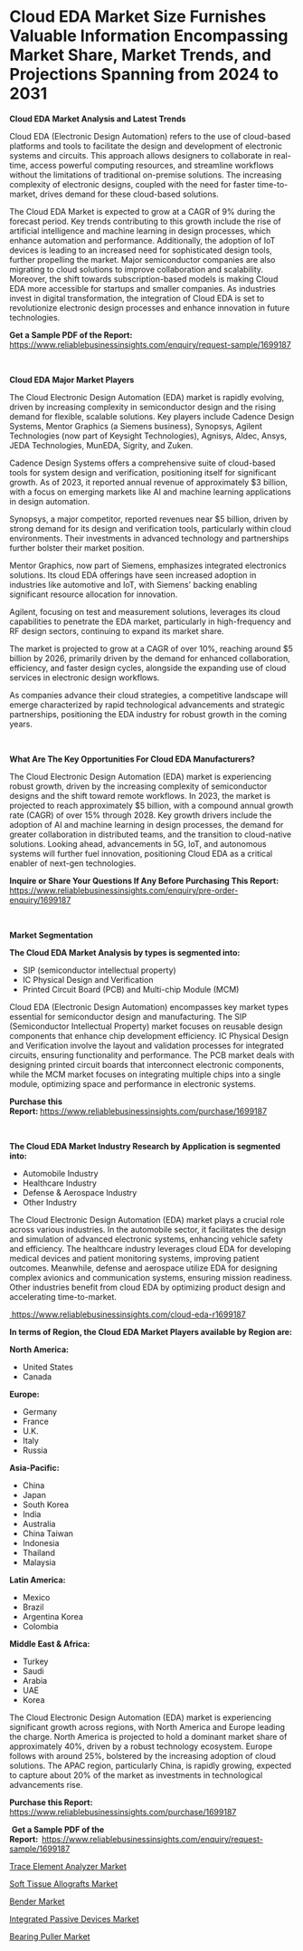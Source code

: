 <p><h1>Cloud EDA Market Size Furnishes Valuable Information Encompassing Market Share, Market Trends, and Projections Spanning from 2024 to 2031</h1></p><p><strong>Cloud EDA Market Analysis and Latest Trends</strong></p>
<p><p>Cloud EDA (Electronic Design Automation) refers to the use of cloud-based platforms and tools to facilitate the design and development of electronic systems and circuits. This approach allows designers to collaborate in real-time, access powerful computing resources, and streamline workflows without the limitations of traditional on-premise solutions. The increasing complexity of electronic designs, coupled with the need for faster time-to-market, drives demand for these cloud-based solutions.</p><p>The Cloud EDA Market is expected to grow at a CAGR of 9% during the forecast period. Key trends contributing to this growth include the rise of artificial intelligence and machine learning in design processes, which enhance automation and performance. Additionally, the adoption of IoT devices is leading to an increased need for sophisticated design tools, further propelling the market. Major semiconductor companies are also migrating to cloud solutions to improve collaboration and scalability. Moreover, the shift towards subscription-based models is making Cloud EDA more accessible for startups and smaller companies. As industries invest in digital transformation, the integration of Cloud EDA is set to revolutionize electronic design processes and enhance innovation in future technologies.</p></p>
<p><strong>Get a Sample PDF of the Report:&nbsp;</strong> <a href="https://www.reliablebusinessinsights.com/enquiry/request-sample/1699187?utm_campaign=1722&utm_medium=2&utm_source=Github&utm_content=ia&utm_term=20102024&utm_id=cloud-eda">https://www.reliablebusinessinsights.com/enquiry/request-sample/1699187</a></p>
<p>&nbsp;</p>
<p><strong>Cloud EDA Major Market Players</strong></p>
<p><p>The Cloud Electronic Design Automation (EDA) market is rapidly evolving, driven by increasing complexity in semiconductor design and the rising demand for flexible, scalable solutions. Key players include Cadence Design Systems, Mentor Graphics (a Siemens business), Synopsys, Agilent Technologies (now part of Keysight Technologies), Agnisys, Aldec, Ansys, JEDA Technologies, MunEDA, Sigrity, and Zuken. </p><p>Cadence Design Systems offers a comprehensive suite of cloud-based tools for system design and verification, positioning itself for significant growth. As of 2023, it reported annual revenue of approximately $3 billion, with a focus on emerging markets like AI and machine learning applications in design automation.</p><p>Synopsys, a major competitor, reported revenues near $5 billion, driven by strong demand for its design and verification tools, particularly within cloud environments. Their investments in advanced technology and partnerships further bolster their market position.</p><p>Mentor Graphics, now part of Siemens, emphasizes integrated electronics solutions. Its cloud EDA offerings have seen increased adoption in industries like automotive and IoT, with Siemens' backing enabling significant resource allocation for innovation.</p><p>Agilent, focusing on test and measurement solutions, leverages its cloud capabilities to penetrate the EDA market, particularly in high-frequency and RF design sectors, continuing to expand its market share.</p><p>The market is projected to grow at a CAGR of over 10%, reaching around $5 billion by 2026, primarily driven by the demand for enhanced collaboration, efficiency, and faster design cycles, alongside the expanding use of cloud services in electronic design workflows.</p><p>As companies advance their cloud strategies, a competitive landscape will emerge characterized by rapid technological advancements and strategic partnerships, positioning the EDA industry for robust growth in the coming years.</p></p>
<p>&nbsp;</p>
<p><strong>What Are The Key Opportunities For Cloud EDA Manufacturers?</strong></p>
<p><p>The Cloud Electronic Design Automation (EDA) market is experiencing robust growth, driven by the increasing complexity of semiconductor designs and the shift toward remote workflows. In 2023, the market is projected to reach approximately $5 billion, with a compound annual growth rate (CAGR) of over 15% through 2028. Key growth drivers include the adoption of AI and machine learning in design processes, the demand for greater collaboration in distributed teams, and the transition to cloud-native solutions. Looking ahead, advancements in 5G, IoT, and autonomous systems will further fuel innovation, positioning Cloud EDA as a critical enabler of next-gen technologies.</p></p>
<p><strong>Inquire or Share Your Questions If Any Before Purchasing This Report:</strong> <a href="https://www.reliablebusinessinsights.com/enquiry/pre-order-enquiry/1699187?utm_campaign=1722&utm_medium=2&utm_source=Github&utm_content=ia&utm_term=20102024&utm_id=cloud-eda">https://www.reliablebusinessinsights.com/enquiry/pre-order-enquiry/1699187</a></p>
<p>&nbsp;</p>
<p><strong>Market Segmentation</strong></p>
<p><strong>The Cloud EDA Market Analysis by types is segmented into:</strong></p>
<p><ul><li>SIP (semiconductor intellectual property)</li><li>IC Physical Design and Verification</li><li>Printed Circuit Board (PCB) and Multi-chip Module (MCM)</li></ul></p>
<p><p>Cloud EDA (Electronic Design Automation) encompasses key market types essential for semiconductor design and manufacturing. The SIP (Semiconductor Intellectual Property) market focuses on reusable design components that enhance chip development efficiency. IC Physical Design and Verification involve the layout and validation processes for integrated circuits, ensuring functionality and performance. The PCB market deals with designing printed circuit boards that interconnect electronic components, while the MCM market focuses on integrating multiple chips into a single module, optimizing space and performance in electronic systems.</p></p>
<p><strong>Purchase this Report:&nbsp;</strong><a href="https://www.reliablebusinessinsights.com/purchase/1699187?utm_campaign=1722&utm_medium=2&utm_source=Github&utm_content=ia&utm_term=20102024&utm_id=cloud-eda">https://www.reliablebusinessinsights.com/purchase/1699187</a></p>
<p>&nbsp;</p>
<p><strong>The Cloud EDA Market Industry Research by Application is segmented into:</strong></p>
<p><ul><li>Automobile Industry</li><li>Healthcare Industry</li><li>Defense & Aerospace Industry</li><li>Other Industry</li></ul></p>
<p><p>The Cloud Electronic Design Automation (EDA) market plays a crucial role across various industries. In the automobile sector, it facilitates the design and simulation of advanced electronic systems, enhancing vehicle safety and efficiency. The healthcare industry leverages cloud EDA for developing medical devices and patient monitoring systems, improving patient outcomes. Meanwhile, defense and aerospace utilize EDA for designing complex avionics and communication systems, ensuring mission readiness. Other industries benefit from cloud EDA by optimizing product design and accelerating time-to-market.</p></p>
<p><a href="https://www.reliablebusinessinsights.com/cloud-eda-r1699187?utm_campaign=1722&utm_medium=2&utm_source=Github&utm_content=ia&utm_term=20102024&utm_id=cloud-eda">&nbsp;https://www.reliablebusinessinsights.com/cloud-eda-r1699187</a></p>
<p><strong>In terms of Region, the Cloud EDA Market Players available by Region are:</strong></p>
<p>
    <p> <strong> North America: </strong>
        <ul>
            <li>United States</li>
            <li>Canada</li>
        </ul>
        </p> 
    <p> <strong> Europe: </strong>
        <ul>
            <li>Germany</li>
            <li>France</li>
            <li>U.K.</li>
            <li>Italy</li>
            <li>Russia</li>
        </ul>
        </p> 
    <p> <strong> Asia-Pacific: </strong>
        <ul>
            <li>China</li>
            <li>Japan</li>
            <li>South Korea</li>
            <li>India</li>
            <li>Australia</li>
            <li>China Taiwan</li>
            <li>Indonesia</li>
            <li>Thailand</li>
            <li>Malaysia</li>
        </ul>
        </p> 
    <p> <strong> Latin America: </strong>
        <ul>
            <li>Mexico</li>
            <li>Brazil</li>
            <li>Argentina Korea</li>
            <li>Colombia</li>
        </ul>
        </p> 
    <p> <strong> Middle East & Africa: </strong>
        <ul>
            <li>Turkey</li>
            <li>Saudi</li>
            <li>Arabia</li>
            <li>UAE</li>
            <li>Korea</li>
        </ul>
    </p>
    </p>
<p><p>The Cloud Electronic Design Automation (EDA) market is experiencing significant growth across regions, with North America and Europe leading the charge. North America is projected to hold a dominant market share of approximately 40%, driven by a robust technology ecosystem. Europe follows with around 25%, bolstered by the increasing adoption of cloud solutions. The APAC region, particularly China, is rapidly growing, expected to capture about 20% of the market as investments in technological advancements rise.</p></p>
<p><strong>Purchase this Report: </strong><a href="https://www.reliablebusinessinsights.com/purchase/1699187?utm_campaign=1722&utm_medium=2&utm_source=Github&utm_content=ia&utm_term=20102024&utm_id=cloud-eda">https://www.reliablebusinessinsights.com/purchase/1699187</a></p>
<p>&nbsp;<strong>Get a Sample PDF of the Report:&nbsp;&nbsp;</strong><a href="https://www.reliablebusinessinsights.com/enquiry/request-sample/1699187?utm_campaign=1722&utm_medium=2&utm_source=Github&utm_content=ia&utm_term=20102024&utm_id=cloud-eda">https://www.reliablebusinessinsights.com/enquiry/request-sample/1699187</a></p>
<p><strong></strong></p>
<p><p><a href="https://www.linkedin.com/pulse/trace-element-analyzer-market-outlook-current-assessment-oqnie?utm_campaign=1722&utm_medium=2&utm_source=Github&utm_content=ia&utm_term=20102024&utm_id=cloud-eda">Trace Element Analyzer Market</a></p><p><a href="https://www.linkedin.com/pulse/soft-tissue-allografts-market-maturity-analysis-regional-disparities-ywawe?utm_campaign=1722&utm_medium=2&utm_source=Github&utm_content=ia&utm_term=20102024&utm_id=cloud-eda">Soft Tissue Allografts Market</a></p><p><a href="https://www.linkedin.com/pulse/disruption-innovation-bender-industry-market-analysis-kpbwe?utm_campaign=1722&utm_medium=2&utm_source=Github&utm_content=ia&utm_term=20102024&utm_id=cloud-eda">Bender Market</a></p><p><a href="https://www.linkedin.com/pulse/exploring-integrated-passive-devices-market-strategic-insights-jbtqe?utm_campaign=1722&utm_medium=2&utm_source=Github&utm_content=ia&utm_term=20102024&utm_id=cloud-eda">Integrated Passive Devices Market</a></p><p><a href="https://www.linkedin.com/pulse/comprehensive-bearing-puller-market-report-segmentation-lhgve?utm_campaign=1722&utm_medium=2&utm_source=Github&utm_content=ia&utm_term=20102024&utm_id=cloud-eda">Bearing Puller Market</a></p></p>